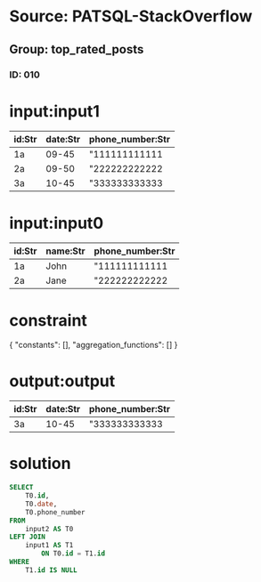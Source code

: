 # Source: PATSQL-StackOverflow
## Group: top_rated_posts
### ID: 010

# input:input1

| id:Str | date:Str | phone_number:Str |
|---|---|---|
| 1a | 09-45 | "111111111111 |
| 2a | 09-50 | "222222222222 |
| 3a | 10-45 | "333333333333 |

# input:input0

| id:Str | name:Str | phone_number:Str |
|---|---|---|
| 1a | John | "111111111111 |
| 2a | Jane | "222222222222 |

# constraint

{
  "constants": [],
  "aggregation_functions": []
}

# output:output

| id:Str | date:Str | phone_number:Str |
|---|---|---|
| 3a | 10-45 | "333333333333 |

# solution

```sql
SELECT
    T0.id,
    T0.date,
    T0.phone_number 
FROM
    input2 AS T0 
LEFT JOIN
    input1 AS T1 
        ON T0.id = T1.id 
WHERE
    T1.id IS NULL
```
